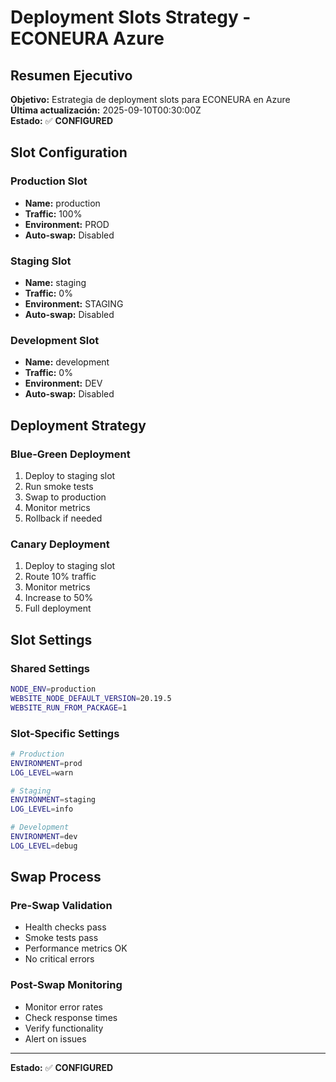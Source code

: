 # Deployment Slots Strategy - ECONEURA Azure

## Resumen Ejecutivo

**Objetivo:** Estrategia de deployment slots para ECONEURA en Azure  
**Última actualización:** 2025-09-10T00:30:00Z  
**Estado:** ✅ **CONFIGURED**

## Slot Configuration

### Production Slot
- **Name:** production
- **Traffic:** 100%
- **Environment:** PROD
- **Auto-swap:** Disabled

### Staging Slot
- **Name:** staging
- **Traffic:** 0%
- **Environment:** STAGING
- **Auto-swap:** Disabled

### Development Slot
- **Name:** development
- **Traffic:** 0%
- **Environment:** DEV
- **Auto-swap:** Disabled

## Deployment Strategy

### Blue-Green Deployment
1. Deploy to staging slot
2. Run smoke tests
3. Swap to production
4. Monitor metrics
5. Rollback if needed

### Canary Deployment
1. Deploy to staging slot
2. Route 10% traffic
3. Monitor metrics
4. Increase to 50%
5. Full deployment

## Slot Settings

### Shared Settings
```bash
NODE_ENV=production
WEBSITE_NODE_DEFAULT_VERSION=20.19.5
WEBSITE_RUN_FROM_PACKAGE=1
```

### Slot-Specific Settings
```bash
# Production
ENVIRONMENT=prod
LOG_LEVEL=warn

# Staging
ENVIRONMENT=staging
LOG_LEVEL=info

# Development
ENVIRONMENT=dev
LOG_LEVEL=debug
```

## Swap Process

### Pre-Swap Validation
- Health checks pass
- Smoke tests pass
- Performance metrics OK
- No critical errors

### Post-Swap Monitoring
- Monitor error rates
- Check response times
- Verify functionality
- Alert on issues

---

**Estado:** ✅ **CONFIGURED**